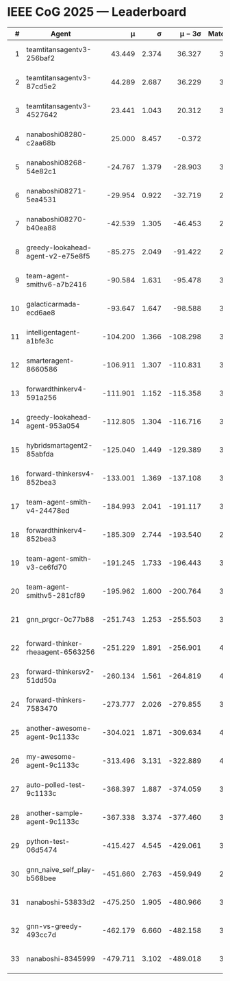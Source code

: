 # IEEE CoG 2025 — Leaderboard

| # | Agent | μ | σ | μ − 3σ | Matches | Updated |
|---:|---|---:|---:|---:|---:|---|
| 1 | teamtitansagentv3-256baf2 | 43.449 | 2.374 | 36.327 | 3874 | 2025-08-28 04:09 |
| 2 | teamtitansagentv3-87cd5e2 | 44.289 | 2.687 | 36.229 | 3620 | 2025-08-28 04:09 |
| 3 | teamtitansagentv3-4527642 | 23.441 | 1.043 | 20.312 | 3854 | 2025-08-28 04:09 |
| 4 | nanaboshi08280-c2aa68b | 25.000 | 8.457 | -0.372 | 300 | 2025-08-28 04:09 |
| 5 | nanaboshi08268-54e82c1 | -24.767 | 1.379 | -28.903 | 3558 | 2025-08-28 04:09 |
| 6 | nanaboshi08271-5ea4531 | -29.954 | 0.922 | -32.719 | 2140 | 2025-08-28 04:09 |
| 7 | nanaboshi08270-b40ea88 | -42.539 | 1.305 | -46.453 | 2558 | 2025-08-28 04:09 |
| 8 | greedy-lookahead-agent-v2-e75e8f5 | -85.275 | 2.049 | -91.422 | 2906 | 2025-08-28 04:09 |
| 9 | team-agent-smithv6-a7b2416 | -90.584 | 1.631 | -95.478 | 3920 | 2025-08-28 04:09 |
| 10 | galacticarmada-ecd6ae8 | -93.647 | 1.647 | -98.588 | 3300 | 2025-08-28 04:09 |
| 11 | intelligentagent-a1bfe3c | -104.200 | 1.366 | -108.298 | 3484 | 2025-08-28 04:09 |
| 12 | smarteragent-8660586 | -106.911 | 1.307 | -110.831 | 3103 | 2025-08-28 04:09 |
| 13 | forwardthinkerv4-591a256 | -111.901 | 1.152 | -115.358 | 3114 | 2025-08-28 04:09 |
| 14 | greedy-lookahead-agent-953a054 | -112.805 | 1.304 | -116.716 | 3586 | 2025-08-28 04:09 |
| 15 | hybridsmartagent2-85abfda | -125.040 | 1.449 | -129.389 | 3029 | 2025-08-28 04:09 |
| 16 | forward-thinkersv4-852bea3 | -133.001 | 1.369 | -137.108 | 3070 | 2025-08-28 04:09 |
| 17 | team-agent-smith-v4-24478ed | -184.993 | 2.041 | -191.117 | 3674 | 2025-08-28 04:09 |
| 18 | forwardthinkerv4-852bea3 | -185.309 | 2.744 | -193.540 | 2768 | 2025-08-28 04:09 |
| 19 | team-agent-smith-v3-ce6fd70 | -191.245 | 1.733 | -196.443 | 3894 | 2025-08-28 04:09 |
| 20 | team-agent-smithv5-281cf89 | -195.962 | 1.600 | -200.764 | 3840 | 2025-08-28 04:09 |
| 21 | gnn_prgcr-0c77b88 | -251.743 | 1.253 | -255.503 | 3080 | 2025-08-28 04:09 |
| 22 | forward-thinker-rheaagent-6563256 | -251.229 | 1.891 | -256.901 | 4042 | 2025-08-28 04:09 |
| 23 | forward-thinkersv2-51dd50a | -260.134 | 1.561 | -264.819 | 4042 | 2025-08-28 04:09 |
| 24 | forward-thinkers-7583470 | -273.777 | 2.026 | -279.855 | 3720 | 2025-08-28 04:09 |
| 25 | another-awesome-agent-9c1133c | -304.021 | 1.871 | -309.634 | 4340 | 2025-08-28 04:09 |
| 26 | my-awesome-agent-9c1133c | -313.496 | 3.131 | -322.889 | 4480 | 2025-08-28 04:09 |
| 27 | auto-polled-test-9c1133c | -368.397 | 1.887 | -374.059 | 3300 | 2025-08-28 04:09 |
| 28 | another-sample-agent-9c1133c | -367.338 | 3.374 | -377.460 | 3860 | 2025-08-28 04:09 |
| 29 | python-test-06d5474 | -415.427 | 4.545 | -429.061 | 3150 | 2025-08-28 04:09 |
| 30 | gnn_naive_self_play-b568bee | -451.660 | 2.763 | -459.949 | 2700 | 2025-08-28 04:09 |
| 31 | nanaboshi-53833d2 | -475.250 | 1.905 | -480.966 | 3200 | 2025-08-28 04:09 |
| 32 | gnn-vs-greedy-493cc7d | -462.179 | 6.660 | -482.158 | 3500 | 2025-08-28 04:09 |
| 33 | nanaboshi-8345999 | -479.711 | 3.102 | -489.018 | 3450 | 2025-08-28 04:09 |
